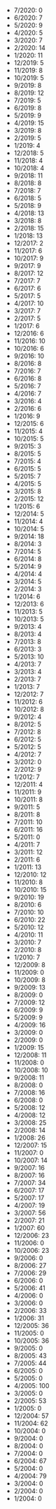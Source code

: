 *  7/2020: 0
*  6/2020: 7
*  5/2020: 9
*  4/2020: 5
*  3/2020: 7
*  2/2020: 14
*  1/2020: 11
*  12/2019: 5
*  11/2019: 8
*  10/2019: 5
*  9/2019: 8
*  8/2019: 12
*  7/2019: 5
*  6/2019: 8
*  5/2019: 9
*  4/2019: 15
*  3/2019: 8
*  2/2019: 5
*  1/2019: 4
*  12/2018: 5
*  11/2018: 4
*  10/2018: 4
*  9/2018: 11
*  8/2018: 8
*  7/2018: 7
*  6/2018: 5
*  5/2018: 9
*  4/2018: 13
*  3/2018: 8
*  2/2018: 15
*  1/2018: 13
*  12/2017: 2
*  11/2017: 6
*  10/2017: 9
*  9/2017: 9
*  8/2017: 12
*  7/2017: 7
*  6/2017: 6
*  5/2017: 5
*  4/2017: 10
*  3/2017: 7
*  2/2017: 5
*  1/2017: 6
*  12/2016: 6
*  11/2016: 10
*  10/2016: 6
*  9/2016: 10
*  8/2016: 8
*  7/2016: 7
*  6/2016: 8
*  5/2016: 7
*  4/2016: 7
*  3/2016: 4
*  2/2016: 6
*  1/2016: 9
*  12/2015: 6
*  11/2015: 4
*  10/2015: 5
*  9/2015: 3
*  8/2015: 5
*  7/2015: 4
*  6/2015: 5
*  5/2015: 7
*  4/2015: 5
*  3/2015: 8
*  2/2015: 12
*  1/2015: 6
*  12/2014: 5
*  11/2014: 4
*  10/2014: 5
*  9/2014: 18
*  8/2014: 3
*  7/2014: 5
*  6/2014: 8
*  5/2014: 9
*  4/2014: 4
*  3/2014: 5
*  2/2014: 3
*  1/2014: 6
*  12/2013: 6
*  11/2013: 5
*  10/2013: 5
*  9/2013: 4
*  8/2013: 4
*  7/2013: 8
*  6/2013: 3
*  5/2013: 10
*  4/2013: 7
*  3/2013: 4
*  2/2013: 7
*  1/2013: 7
*  12/2012: 7
*  11/2012: 6
*  10/2012: 8
*  9/2012: 4
*  8/2012: 5
*  7/2012: 8
*  6/2012: 5
*  5/2012: 5
*  4/2012: 7
*  3/2012: 0
*  2/2012: 9
*  1/2012: 7
*  12/2011: 4
*  11/2011: 9
*  10/2011: 8
*  9/2011: 5
*  8/2011: 8
*  7/2011: 10
*  6/2011: 16
*  5/2011: 0
*  4/2011: 7
*  3/2011: 12
*  2/2011: 6
*  1/2011: 13
*  12/2010: 12
*  11/2010: 8
*  10/2010: 15
*  9/2010: 19
*  8/2010: 6
*  7/2010: 10
*  6/2010: 22
*  5/2010: 12
*  4/2010: 11
*  3/2010: 7
*  2/2010: 8
*  1/2010: 7
*  12/2009: 8
*  11/2009: 0
*  10/2009: 8
*  9/2009: 13
*  8/2009: 0
*  7/2009: 12
*  6/2009: 9
*  5/2009: 9
*  4/2009: 16
*  3/2009: 0
*  2/2009: 0
*  1/2009: 15
*  12/2008: 11
*  11/2008: 0
*  10/2008: 10
*  9/2008: 11
*  8/2008: 0
*  7/2008: 16
*  6/2008: 0
*  5/2008: 12
*  4/2008: 12
*  3/2008: 25
*  2/2008: 14
*  1/2008: 26
*  12/2007: 15
*  11/2007: 0
*  10/2007: 14
*  9/2007: 16
*  8/2007: 16
*  7/2007: 34
*  6/2007: 17
*  5/2007: 17
*  4/2007: 19
*  3/2007: 56
*  2/2007: 21
*  1/2007: 60
*  12/2006: 23
*  11/2006: 0
*  10/2006: 23
*  9/2006: 0
*  8/2006: 27
*  7/2006: 29
*  6/2006: 0
*  5/2006: 41
*  4/2006: 0
*  3/2006: 0
*  2/2006: 33
*  1/2006: 31
*  12/2005: 36
*  11/2005: 0
*  10/2005: 36
*  9/2005: 0
*  8/2005: 43
*  7/2005: 44
*  6/2005: 0
*  5/2005: 0
*  4/2005: 100
*  3/2005: 0
*  2/2005: 53
*  1/2005: 0
*  12/2004: 57
*  11/2004: 62
*  10/2004: 0
*  9/2004: 0
*  8/2004: 0
*  7/2004: 0
*  6/2004: 67
*  5/2004: 0
*  4/2004: 79
*  3/2004: 0
*  2/2004: 0
*  1/2004: 0